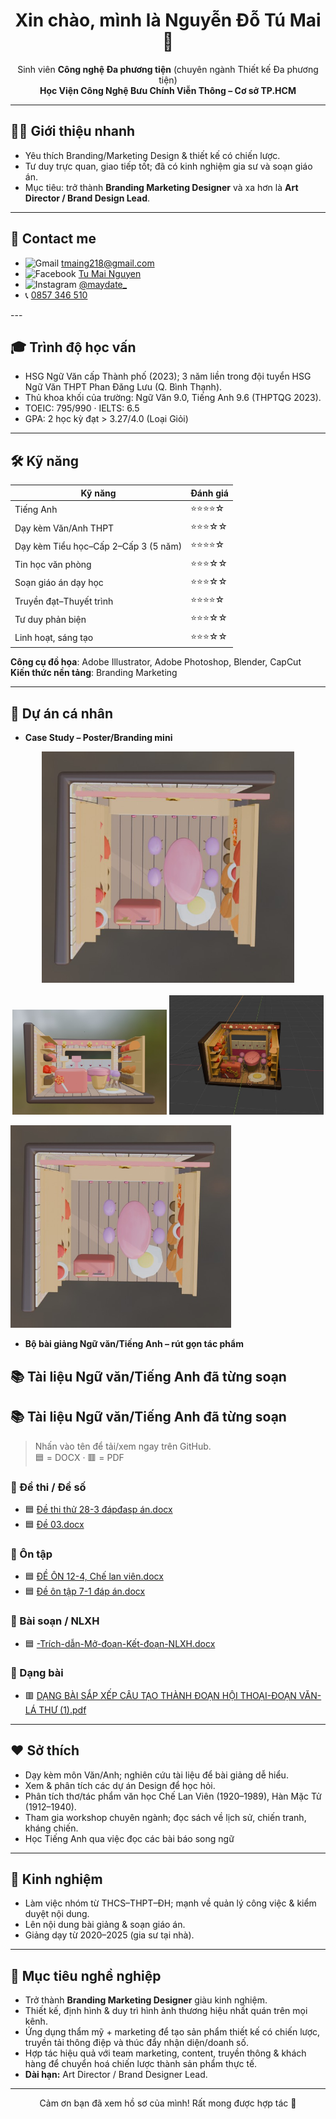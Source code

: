 <h1 align="center">Xin chào, mình là Nguyễn Đỗ Tú Mai 👋</h1>

<p align="center">
  Sinh viên <b>Công nghệ Đa phương tiện</b> (chuyên ngành Thiết kế Đa phương tiện) <br/>
  <b>Học Viện Công Nghệ Bưu Chính Viễn Thông – Cơ sở TP.HCM</b>
</p>

---

## 👩‍💻 Giới thiệu nhanh
- Yêu thích Branding/Marketing Design & thiết kế có chiến lược.
- Tư duy trực quan, giao tiếp tốt; đã có kinh nghiệm gia sư và soạn giáo án.
- Mục tiêu: trở thành <b>Branding Marketing Designer</b> và xa hơn là <b>Art Director / Brand Design Lead</b>.

---

## 💌 Contact me

<ul>
  <li>
    <img src="https://cdn.simpleicons.org/gmail/EA4335" width="18" alt="Gmail"/>
    <a href="mailto:tmaing218@gmail.com">tmaing218@gmail.com</a>
  </li>
  <li>
    <img src="https://cdn.simpleicons.org/facebook/1877F2" width="18" alt="Facebook"/>
    <a href="https://www.facebook.com/tmaingyn/" target="_blank">Tu Mai Nguyen</a>
  </li>
  <li>
    <img src="https://cdn.simpleicons.org/instagram/E4405F" width="18" alt="Instagram"/>
    <a href="https://instagram.com/maydate_" target="_blank">@maydate_</a>
  </li>
  <li>
    📞 <a href="tel:+84857346510">0857 346 510</a>
  </li>
</ul>
---

## 🎓 Trình độ học vấn
- HSG Ngữ Văn cấp Thành phố (2023); 3 năm liền trong đội tuyển HSG Ngữ Văn THPT Phan Đăng Lưu (Q. Bình Thạnh).
- Thủ khoa khối của trường: Ngữ Văn 9.0, Tiếng Anh 9.6 (THPTQG 2023).
- TOEIC: 795/990 · IELTS: 6.5
- GPA: 2 học kỳ đạt > 3.27/4.0 (Loại Giỏi)

---

## 🛠️ Kỹ năng
<table>
  <thead>
    <tr>
      <th>Kỹ năng</th>
      <th>Đánh giá</th>
    </tr>
  </thead>
  <tbody>
    <tr>
      <td>Tiếng Anh</td>
      <td>⭐⭐⭐⭐☆</td>
    </tr>
    <tr>
      <td>Dạy kèm Văn/Anh THPT</td>
      <td>⭐⭐⭐☆☆</td>
    </tr>
    <tr>
      <td>Dạy kèm Tiểu học–Cấp 2–Cấp 3 (5 năm)</td>
      <td>⭐⭐⭐⭐☆</td>
    </tr>
    <tr>
      <td>Tin học văn phòng</td>
      <td>⭐⭐⭐☆☆</td>
    </tr>
    <tr>
      <td>Soạn giáo án dạy học</td>
      <td>⭐⭐⭐☆☆</td>
    </tr>
    <tr>
      <td>Truyền đạt–Thuyết trình</td>
      <td>⭐⭐⭐⭐☆</td>
    </tr>
    <tr>
      <td>Tư duy phản biện</td>
      <td>⭐⭐⭐☆☆</td>
    </tr>
    <tr>
      <td>Linh hoạt, sáng tạo</td>
      <td>⭐⭐⭐☆☆</td>
    </tr>
  </tbody>
</table>

**Công cụ đồ họa**: Adobe Illustrator, Adobe Photoshop, Blender, CapCut  
**Kiến thức nền tảng**: Branding Marketing

---

## 📁 Dự án cá nhân

- **Case Study – Poster/Branding mini**  

<div align="center">
  <img src="anh.jpg"  width="80%" alt="3D Project – cover"/>
  <br/><br/>
  <img src="anh1.jpg" width="49%" alt="3D Project – view 1"/>
  <img src="anh2.jpg" width="49%" alt="3D Project – view 2"/>
</div>

[<img src="anh.jpg" width="70%" alt="3D Project – cover"/>](anh.jpg)

- **Bộ bài giảng Ngữ văn/Tiếng Anh – rút gọn tác phẩm**  
## 📚 Tài liệu Ngữ văn/Tiếng Anh đã từng soạn 

## 📚 Tài liệu Ngữ văn/Tiếng Anh đã từng soạn

> Nhấn vào tên để tải/xem ngay trên GitHub.  
> 🟦 = DOCX · 🟥 = PDF

### 📝 Đề thi / Đề số
- 🟦 [Đề thi thử 28-3 đápđasp án.docx](<./Đề thi thử 28-3 đápđasp án.docx>)
- 🟦 [Đề 03.docx](<./Đề 03.docx>)

### 🔁 Ôn tập
- 🟦 [ĐỀ ÔN 12-4, Chế lan viên.docx](<./ĐỀ ÔN 12-4, Chế lan viên.docx>)
- 🟦 [Đề ôn tập 7-1 đáp án.docx](<./Đề ôn tập 7-1 đáp án.docx>)

### 📌 Bài soạn / NLXH
- 🟦 [-Trích-dẫn-Mở-đoạn-Kết-đoạn-NLXH.docx](<./-Trích-dẫn-Mở-đoạn-Kết-đoạn-NLXH.docx>)

### 📄 Dạng bài
- 🟥 [DẠNG BÀI SẮP XẾP CÂU TẠO THÀNH ĐOẠN HỘI THOẠI-ĐOẠN VĂN- LÁ THƯ (1).pdf](<./DẠNG BÀI SẮP XẾP CÂU TẠO THÀNH ĐOẠN HỘI THOẠI-ĐOẠN VĂN- LÁ THƯ (1).pdf>)


---

## ❤️ Sở thích
- Dạy kèm môn Văn/Anh; nghiên cứu tài liệu để bài giảng dễ hiểu.
- Xem & phân tích các dự án Design để học hỏi.
- Phân tích thơ/tác phẩm văn học Chế Lan Viên (1920–1989), Hàn Mặc Tử (1912–1940).
- Tham gia workshop chuyên ngành; đọc sách về lịch sử, chiến tranh, kháng chiến.
- Học Tiếng Anh qua việc đọc các bài báo song ngữ
---

## 💼 Kinh nghiệm
- Làm việc nhóm từ THCS–THPT–ĐH; mạnh về quản lý công việc & kiểm duyệt nội dung.
- Lên nội dung bài giảng & soạn giáo án.
- Giảng dạy từ 2020–2025 (gia sư tại nhà).

---

## 🎯 Mục tiêu nghề nghiệp
- Trở thành **Branding Marketing Designer** giàu kinh nghiệm.
- Thiết kế, định hình & duy trì hình ảnh thương hiệu nhất quán trên mọi kênh.
- Ứng dụng thẩm mỹ + marketing để tạo sản phẩm thiết kế có chiến lược, truyền tải thông điệp và thúc đẩy nhận diện/doanh số.
- Hợp tác hiệu quả với team marketing, content, truyền thông & khách hàng để chuyển hoá chiến lược thành sản phẩm thực tế.
- **Dài hạn:** Art Director / Brand Designer Lead.

---

<p align="center">Cảm ơn bạn đã xem hồ sơ của mình! Rất mong được hợp tác 💙</p>
